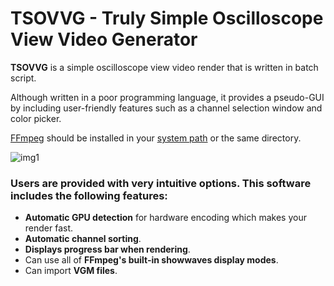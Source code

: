 ﻿# TSOVVG - Truly Simple Oscilloscope View Video Generator
**TSOVVG** is a simple oscilloscope view video render that is written in batch script.

Although written in a poor programming language, it provides a pseudo-GUI by including user-friendly features such as a channel selection window and color picker.

[FFmpeg](https://www.ffmpeg.org/download.html) should be installed in your [system path](https://en.wikipedia.org/wiki/PATH_(variable)#DOS,_OS/2,_and_Windows) or the same directory.

![img1](https://drive.usercontent.google.com/download?id=1PTmsGMl9HqW2Bq3IwhI7EgWfsn2ubIy7&export=view&authuser=0)

### Users are provided with very intuitive options. This software includes the following features:
- **Automatic GPU detection** for hardware encoding which makes your render fast.
- **Automatic channel sorting**.
- **Displays progress bar when rendering**.
- Can use all of **FFmpeg's built-in showwaves display modes**.
- Can import **VGM files**.

